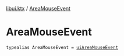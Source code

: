 [libui.ktx](README.md) / [AreaMouseEvent](-area-mouse-event.md)

# AreaMouseEvent

`typealias AreaMouseEvent = `[`uiAreaMouseEvent`](../libui/ui-area-mouse-event/README.md)
